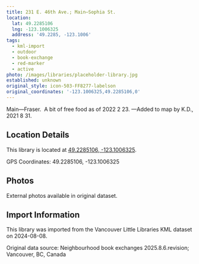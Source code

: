 ```yaml
---
title: 231 E. 46th Ave.; Main—Sophia St.
location:
  lat: 49.2285106
  lng: -123.1006325
  address: '49.2285, -123.1006'
tags:
  - kml-import
  - outdoor
  - book-exchange
  - red-marker
  - active
photo: /images/libraries/placeholder-library.jpg
established: unknown
original_style: icon-503-FF8277-labelson
original_coordinates: '-123.1006325,49.2285106,0'
---
```

Main—Fraser.  A bit of free food as of 2022 2 23.
—Added to map by K.D., 2021 8 31.  

## Location Details

This library is located at [49.2285106, -123.1006325](https://www.google.com/maps?q=49.2285106,-123.1006325).

GPS Coordinates: 49.2285106, -123.1006325

## Photos

External photos available in original dataset.

## Import Information

This library was imported from the Vancouver Little Libraries KML dataset on 2024-08-08.

Original data source: Neighbourhood book exchanges 2025.8.6.revision; Vancouver, BC, Canada
